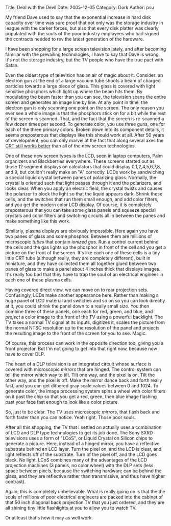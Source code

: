 Title: Deal with the Devil
Date: 2005-12-05
Category: Dork
Author: psu

<p>My friend Dave used to say that the exponential increase in hard disk capacity over time was sure proof that not only was the storage industry in league with the darker forces, but also that every disk platter was clearly populated with the souls of the poor industry employees who had signed the contracts needed to rev the latest generation of the hardware.</p>

<p>I have been shopping for a large screen television lately, and after becoming familiar with the prevailing technologies, I have to say that Dave is wrong. It's not the storage industry, but the TV people who have the true pact with Satan.</p>

<p>Even the oldest type of television has an air of magic about it. Consider: an electron gun at the end of a large vacuum tube shoots a beam of charged particles towards a large piece of glass. This glass is covered with light sensitive phosphors which light up where the beam hits them. By modulating the beam faster than you can see, the television scans the entire screen and generates an image line by line. At any point in time, the electron gun is only scanning one point on the screen. The only reason you ever see a whole image is that the phosphors stick on for a bit while the rest of the screen is scanned. That, and the fact that the screen is re-scanned a few dozen times per second.  To generate color, you use three guns, one for each of the three primary colors. Broken down into its component details, it seems preposterous that displays like this should work at all. After 50 years of development, you can only marvel at the fact that  along several axes the <a href="http://www.displaymate.com/ShootOut_Part_1.htm">CRT still works better</a> than all of the new screen technologies.</p>

<p>One of these new screen types is the LCD, seen in laptop computers, Palm organizers and Blackberries everywhere. These screens started out as those 12 segment displays on calculators that could display 0,1,2,4,5,6,7,8, and 9, but couldn't really make an "A" correctly. LCDs work by sandwiching a special liquid crystal between panes of polarizing glass. Normally, the crystal is oriented such that light passes through it and the polarizers, and looks clear. When you apply an electric field, the crystal twists and causes the polarizer to block the light so that the liquid appears dark. Shrink these cells, and the switches that run them small enough, and add color filters, and you get the modern color LCD display. Of course, it is completely preposterous that you can take some glass panels and squeeze special crystals and color filters and switching circuits all in between the panes and make something like this work. </p>

<p>Similarly, plasma displays are obviously impossible. Here again you have two panes of glass and some phosphor. Between them are millions of microscopic <em>tubes</em> that contain <em>ionized gas</em>. Run a control current behind the cells and the gas lights up the phosphor in front of the cell and you get a picture on the front of the screen. It's like each one of these cells is a tiny little CRT tube (although really, they are completely different), built in miniature, and they have collected them all together glued between two panes of glass to make a panel about 4 inches thick that displays images. It's really too bad that they have to trap the soul of an electrical engineer in each one of those plasma cells.</p>

<p>Having covered direct view, we can move on to rear projection sets. Confusingly, LCDs make another appearance here. Rather than making a huge panel of LCD material and switches and so on so you can look directly at it, you could shrink the panel down to a really small size. You then combine three of these panels, one each for red, green, and blue, and <em>project</em> a color image to the front of the TV using a powerful backlight.  The TV takes a normal TV signal at its inputs, digitizes it, scales the picture from the normal NTSC resolution up to the resolution of the panel and projects the resulting image to the front of the screen for you to see. Magic.</p>

<p>Of course, this process can work in the opposite direction too, giving you a front projector. But I'm not going to get into that right now, because now I have to cover DLP.</p>

<p>The heart of a DLP television is an integrated circuit whose surface is covered with microscopic <em>mirrors</em> that are hinged. The control system can tell the mirror which way to tilt. Tilt one way, and the pixel is on. Tilt the other way, and the pixel is off. Make the mirror dance back and forth really fast, and you can get dithered gray scale values between 0 and 1024. To generate color, the image processing system spins a wheel with color filters on it past the chip so that you get a red, green, then blue image flashing past your face fast enough to look like a color picture.</p>

<p>So, just to be clear. The TV uses microscopic <em>mirrors</em>, that flash back and forth faster than you can notice. Yeah right. Those poor souls.</p>

<p>After all this shopping, the TV that I settled on actually uses a combination of LCD and DLP type technologies to get its job done. The Sony SXRD televisions uses a form of "LCoS", or Liquid Crystal on Silicon chips to generate a picture. Here, instead of a hinged mirror, you have a reflective substrate behind an LCD layer. Turn the pixel on, and the LCD is clear, and light reflects off of the substrate. Turn of the pixel off, and the LCD goes black. No light. LCoS combines many of the advantages of the LCD projection machines (3 panels, no color wheel) with the DLP sets (less space between pixels, because the switching hardware can be behind the glass, and they are reflective rather than transmissive, and thus have higher contrast).</p>

<p>Again, this is completely unbelievable. What is really going on is that the the souls of millions of poor electrical engineers are packed into the cabinet of that 50 inch diagonal back projection TV that you just ordered, and they are all shining tiny little flashlights at you to allow you to watch TV.</p>

<p>Or at least that's how it may as well work.</p>